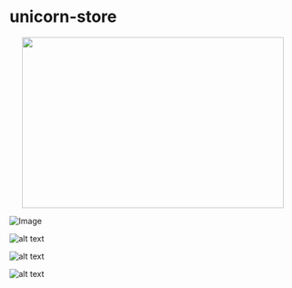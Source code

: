 # unicorn-store

<p align="center">
  <img width="460" height="300" src="https://github.com/EstherCecilia/unicorn-store/tree/master/capturas/Capturar.PNG">
</p>

![Image](https://github.com/EstherCecilia/unicorn-store/tree/master/capturas/Capturar.PNG?raw=true)

![alt text](https://github.com/EstherCecilia/unicorn-store/tree/master/capturas/Capturar.PNG?raw=true)

![alt text](https://github.com/EstherCecilia/unicorn-store/tree/master/capturas/Capturar2.PNG?raw=true)

![alt text](https://github.com/EstherCecilia/unicorn-store/tree/master/capturas/Capturar3.PNG?raw=true)
